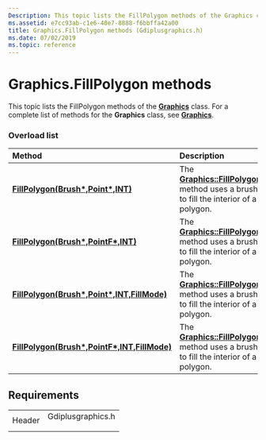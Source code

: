 ```yaml
---
Description: This topic lists the FillPolygon methods of the Graphics class. For a complete list of methods for the Graphics class, see Graphics.
ms.assetid: e7cc93ab-c1e6-40e7-8888-f6bbffa42a00
title: Graphics.FillPolygon methods (Gdiplusgraphics.h)
ms.date: 07/02/2019
ms.topic: reference
---
```


# Graphics.FillPolygon methods

This topic lists the FillPolygon methods of the [**Graphics**](/windows/win32/api/gdiplusgraphics/nl-gdiplusgraphics-graphics) class. For a complete list of methods for the **Graphics** class, see [**Graphics**](/windows/win32/api/gdiplusgraphics/nl-gdiplusgraphics-graphics).

### Overload list



| Method                                                                                                                                           | Description                                                                                                                                                                                        |
|:-------------------------------------------------------------------------------------------------------------------------------------------------|:---------------------------------------------------------------------------------------------------------------------------------------------------------------------------------------------------|
| [**FillPolygon(Brush\*,Point\*,INT)**](/windows/win32/api/gdiplusgraphics/nf-gdiplusgraphics-graphics-fillpolygon(inconstbrush_inconstpoint_inint))                              | The [**Graphics::FillPolygon**](/windows/win32/api/gdiplusgraphics/nf-gdiplusgraphics-graphics-fillpolygon(inconstbrush_inconstpoint_inint)) method uses a brush to fill the interior of a polygon. <br/>                    |
| [**FillPolygon(Brush\*,PointF\*,INT)**](/previous-versions//ms535959(v=vs.85))                            | The [**Graphics::FillPolygon**](/previous-versions//ms535959(v=vs.85)) method uses a brush to fill the interior of a polygon. <br/>                   |
| [**FillPolygon(Brush\*,Point\*,INT,FillMode)**](/windows/win32/api/gdiplusgraphics/nf-gdiplusgraphics-graphics-fillpolygon(inconstbrush_inconstpoint_inint_infillmode))   | The [**Graphics::FillPolygon**](/windows/win32/api/gdiplusgraphics/nf-gdiplusgraphics-graphics-fillpolygon(inconstbrush_inconstpoint_inint_infillmode)) method uses a brush to fill the interior of a polygon. <br/>  |
| [**FillPolygon(Brush\*,PointF\*,INT,FillMode)**](/windows/win32/api/gdiplusgraphics/nf-gdiplusgraphics-graphics-fillpolygon(inconstbrush_inconstpointf_inint_infillmode)) | The [**Graphics::FillPolygon**](/windows/win32/api/gdiplusgraphics/nf-gdiplusgraphics-graphics-fillpolygon(inconstbrush_inconstpointf_inint_infillmode)) method uses a brush to fill the interior of a polygon. <br/> |



## Requirements



|                   |                                                                                              |
|-------------------|----------------------------------------------------------------------------------------------|
| Header<br/> | <dl> <dt>Gdiplusgraphics.h</dt> </dl> |



 

 